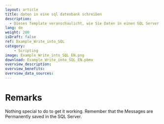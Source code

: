 ```yaml
---
layout: article
title: daten in eine sql datenbank schreiben
description: 
  - Dieses Template veranschaulicht, wie Sie Daten in einen SQL Server von Ihrem Peakboard Box aus schreiben können.
lang: de
weight: 200
isDraft: false
ref: Example_Write_into_SQL
category:
    - Scripting
image: Example_Write_into_SQL_EN.png
download: Example_Write_into_SQL_EN.pbmx
overview_description:
overview_benefits:
overview_data_sources: 
---
```

# Remarks
Nothing special to do to get it working. Remember that the Messages are Permanently saved in the SQL Server.